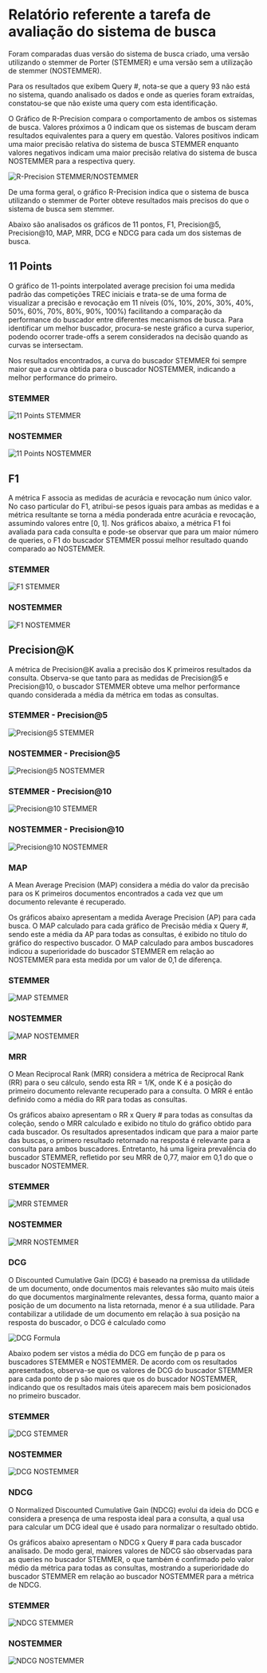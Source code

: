 # Relatório referente a tarefa de avaliação do sistema de busca

Foram comparadas duas versão do sistema de busca criado, uma versão utilizando o
stemmer de Porter (STEMMER) e uma versão sem a utilização de stemmer (NOSTEMMER).

Para os resultados que exibem Query #, nota-se que a query 93 não está no sistema,
quando analisado os dados e onde as queries foram extraídas, constatou-se que não
existe uma query com esta identificação.

O Gráfico de R-Precision compara o comportamento de ambos os sistemas de busca.
Valores próximos a 0 indicam que os sistemas de buscam deram resultados 
equivalentes para a query em questão. Valores positivos indicam uma maior
precisão relativa do sistema de busca STEMMER enquanto valores negativos indicam
uma maior precisão relativa do sistema de busca NOSTEMMER para a respectiva query.

![R-Precision STEMMER/NOSTEMMER](https://github.com/carloscdias/COS738-BMT-irs_in_memory_vector_space_model/blob/main/avalia/rprecision_stemmer_nostemmer_1.png)

De uma forma geral, o gráfico R-Precision indica que o sistema de busca
utilizando o stemmer de Porter obteve resultados mais precisos do que o sistema
de busca sem stemmer.

Abaixo são analisados os gráficos de 11 pontos, F1, Precision@5, Precision@10, 
MAP, MRR, DCG e NDCG para cada um dos sistemas de busca.


## 11 Points

O gráfico de 11-points interpolated average precision foi uma medida padrão das
competições TREC iniciais e trata-se de uma forma de visualizar a precisão e 
revocação em 11 níveis (0%, 10%, 20%, 30%, 40%, 50%, 60%, 70%, 80%, 90%, 100%)
facilitando a comparação da performance do buscador entre diferentes mecanismos
de busca. Para identificar um melhor buscador, procura-se neste gráfico a curva
superior, podendo ocorrer trade-offs a serem considerados na decisão quando as
curvas se intersectam.

Nos resultados encontrados, a curva do buscador STEMMER foi sempre maior que a
curva obtida para o buscador NOSTEMMER, indicando a melhor performance do 
primeiro.

### STEMMER
![11 Points STEMMER](https://github.com/carloscdias/COS738-BMT-irs_in_memory_vector_space_model/blob/main/avalia/11points_stemmer_2.png)

### NOSTEMMER
![11 Points NOSTEMMER](https://github.com/carloscdias/COS738-BMT-irs_in_memory_vector_space_model/blob/main/avalia/11points_nostemmer_10.png)

## F1

A métrica F associa as medidas de acurácia e revocação num único valor. No caso
particular do F1, atribui-se pesos iguais para ambas as medidas e a métrica
resultante se torna a média ponderada entre acurácia e revocação, assumindo
valores entre [0, 1]. Nos gráficos abaixo, a métrica F1 foi avaliada para 
cada consulta e pode-se observar que para um maior número de queries, o F1 
do buscador STEMMER possui melhor resultado quando comparado ao NOSTEMMER.

### STEMMER
![F1 STEMMER](https://github.com/carloscdias/COS738-BMT-irs_in_memory_vector_space_model/blob/main/avalia/f1_stemmer_3.png)

### NOSTEMMER
![F1 NOSTEMMER](https://github.com/carloscdias/COS738-BMT-irs_in_memory_vector_space_model/blob/main/avalia/f1_nostemmer_11.png)

## Precision@K

A métrica de Precision@K avalia a precisão dos K primeiros resultados da consulta.
Observa-se que tanto para as medidas de Precision@5 e Precision@10, o buscador
STEMMER obteve uma melhor performance quando considerada a média da métrica em
todas as consultas.

### STEMMER - Precision@5
![Precision@5 STEMMER](https://github.com/carloscdias/COS738-BMT-irs_in_memory_vector_space_model/blob/main/avalia/precision_at_5_stemmer_4.png)

### NOSTEMMER - Precision@5
![Precision@5 NOSTEMMER](https://github.com/carloscdias/COS738-BMT-irs_in_memory_vector_space_model/blob/main/avalia/precision_at_5_nostemmer_12.png)

### STEMMER - Precision@10
![Precision@10 STEMMER](https://github.com/carloscdias/COS738-BMT-irs_in_memory_vector_space_model/blob/main/avalia/precision_at_10_stemmer_5.png)

### NOSTEMMER - Precision@10
![Precision@10 NOSTEMMER](https://github.com/carloscdias/COS738-BMT-irs_in_memory_vector_space_model/blob/main/avalia/precision_at_10_nostemmer_13.png)

### MAP

A Mean Average Precision (MAP) considera a média do valor da precisão para os K
primeiros documentos encontrados a cada vez que um documento relevante é recuperado.

Os gráficos abaixo apresentam a medida Average Precision (AP) para cada busca.
O MAP calculado para cada gráfico de Precisão média x Query #, sendo este
a média da AP para todas as consultas, é exibido no título do gráfico do
respectivo buscador. O MAP calculado para ambos buscadores indicou a superioridade
do buscador STEMMER em relação ao NOSTEMMER para esta medida por um valor de 0,1
de diferença.

### STEMMER
![MAP STEMMER](https://github.com/carloscdias/COS738-BMT-irs_in_memory_vector_space_model/blob/main/avalia/avg_precision_map_stemmer_6.png)

### NOSTEMMER
![MAP NOSTEMMER](https://github.com/carloscdias/COS738-BMT-irs_in_memory_vector_space_model/blob/main/avalia/avg_precision_map_nostemmer_14.png)

### MRR

O Mean Reciprocal Rank (MRR) considera a métrica de Reciprocal Rank (RR) para o 
seu cálculo, sendo esta RR = 1/K, onde K é a posição do primeiro documento
relevante recuperado para a consulta. O MRR é então definido como a média do RR
para todas as consultas.

Os gráficos abaixo apresentam o RR x Query # para todas as consultas da coleção,
sendo o MRR calculado e exibido no título do gráfico obtido para cada buscador.
Os resultados apresentados indicam que para a maior parte das buscas, o primero
resultado retornado na resposta é relevante para a consulta para ambos buscadores.
Entretanto, há uma ligeira prevalência do buscador STEMMER, refletido por seu MRR
de 0,77, maior em 0,1 do que o buscador NOSTEMMER.

### STEMMER
![MRR STEMMER](https://github.com/carloscdias/COS738-BMT-irs_in_memory_vector_space_model/blob/main/avalia/reciprocal_rank_mrr_stemmer_7.png)

### NOSTEMMER
![MRR NOSTEMMER](https://github.com/carloscdias/COS738-BMT-irs_in_memory_vector_space_model/blob/main/avalia/reciprocal_rank_mrr_nostemmer_15.png)

### DCG

O Discounted Cumulative Gain (DCG) é baseado na premissa da utilidade de um documento,
onde documentos mais relevantes são muito mais úteis do que documentos 
marginalmente relevantes, dessa forma, quanto maior a posição de um documento na
lista retornada, menor é a sua utilidade. Para contabilizar a utilidade de um 
documento em relação à sua posição na resposta do buscador, o DCG é calculado como

![DCG Formula](https://latex.codecogs.com/svg.latex?DCG_p%20=%20rel_1%20+%20\sum_{i=1}^p%20\frac{rel_i}{log_2(i)})

Abaixo podem ser vistos a média do DCG em função de p para os buscadores STEMMER
e NOSTEMMER.
De acordo com os resultados apresentados, observa-se que os valores de DCG do
buscador STEMMER para cada ponto de p são maiores que os do buscador NOSTEMMER, 
indicando que os resultados mais úteis aparecem mais bem posicionados no primeiro
buscador.

### STEMMER
![DCG STEMMER](https://github.com/carloscdias/COS738-BMT-irs_in_memory_vector_space_model/blob/main/avalia/dcg_stemmer_8.png)

### NOSTEMMER
![DCG NOSTEMMER](https://github.com/carloscdias/COS738-BMT-irs_in_memory_vector_space_model/blob/main/avalia/dcg_nostemmer_16.png)

### NDCG

O Normalized Discounted Cumulative Gain (NDCG) evolui da ideia do DCG e considera
a presença de uma resposta ideal para a consulta, a qual usa para calcular um 
DCG ideal que é usado para normalizar o resultado obtido.

Os gráficos abaixo apresentam o NDCG x Query # para cada buscador analisado.
De modo geral, maiores valores de NDCG são observadas para as queries no buscador
STEMMER, o que também é confirmado pelo valor médio da métrica para todas as
consultas, mostrando a superioridade do buscador STEMMER em relação ao buscador
NOSTEMMER para a métrica de NDCG.

### STEMMER
![NDCG STEMMER](https://github.com/carloscdias/COS738-BMT-irs_in_memory_vector_space_model/blob/main/avalia/ndcg_stemmer_9.png)

### NOSTEMMER
![NDCG NOSTEMMER](https://github.com/carloscdias/COS738-BMT-irs_in_memory_vector_space_model/blob/main/avalia/ndcg_nostemmer_17.png)


